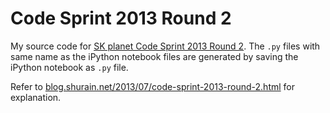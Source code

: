 Code Sprint 2013 Round 2
========================

My source code for [SK planet Code Sprint 2013 Round 2](http://codesprint.skplanet.com/2013/participation/round2_intro.htm).
The `.py` files with same name as the iPython notebook files are generated by saving the iPython notebook as `.py` file.

Refer to [blog.shurain.net/2013/07/code-sprint-2013-round-2.html](blog.shurain.net/2013/07/code-sprint-2013-round-2.html) for explanation.
